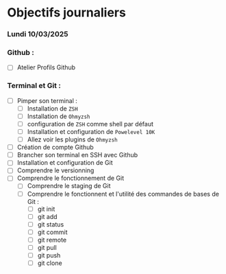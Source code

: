 # Objectifs journaliers

### Lundi 10/03/2025

### Github :
- [ ] Atelier Profils Github

### Terminal et Git :
- [ ] Pimper son terminal : 
    - [ ] Installation de `ZSH`
    - [ ] Installation de `Ohmyzsh`
    - [ ] configuration de `ZSH` comme shell par défaut
    - [ ] Installation et configuration de `Powelevel 10K`
    - [ ] Allez voir les plugins de `Ohmyzsh`
- [ ] Création de compte Github
- [ ] Brancher son terminal en SSH avec Github
- [ ] Installation et configuration de Git
- [ ] Comprendre le versionning
- [ ] Comprendre le fonctionnement de Git
  - [ ] Comprendre le staging de Git
  - [ ] Comprendre le fonctionnent et l'utilité des commandes de bases de Git :
    - [ ] git init
    - [ ] git add
    - [ ] git status
    - [ ] git commit
    - [ ] git remote
    - [ ] git pull
    - [ ] git push
    - [ ] git clone
